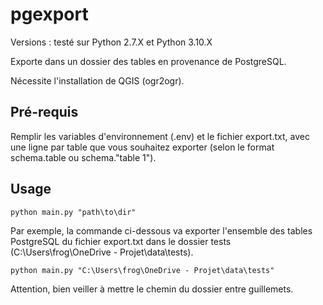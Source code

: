 # pgexport

Versions : testé sur Python 2.7.X et Python 3.10.X

Exporte dans un dossier des tables en provenance de PostgreSQL.

Nécessite l'installation de QGIS (ogr2ogr).

## Pré-requis

Remplir les variables d'environnement (.env) et le fichier export.txt, avec une ligne par table que vous souhaitez exporter (selon le format schema.table ou schema."table 1").

## Usage

```
python main.py "path\to\dir"
```

Par exemple, la commande ci-dessous va exporter l'ensemble des tables PostgreSQL du fichier export.txt dans le dossier tests (C:\Users\frog\OneDrive - Projet\data\tests).

```
python main.py "C:\Users\frog\OneDrive - Projet\data\tests"
```

Attention, bien veiller à mettre le chemin du dossier entre guillemets.